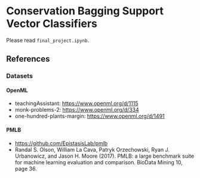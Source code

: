 # Conservation Bagging Support Vector Classifiers
Please read `final_project.ipynb`.

## References
### Datasets
#### OpenML
- teachingAssistant: https://www.openml.org/d/1115
- monk-problems-2: https://www.openml.org/d/334
- one-hundred-plants-margin: https://www.openml.org/d/1491

#### PMLB
- https://github.com/EpistasisLab/pmlb
- Randal S. Olson, William La Cava, Patryk Orzechowski, Ryan J. Urbanowicz, and Jason H. Moore (2017). PMLB: a large benchmark suite for machine learning evaluation and comparison. BioData Mining 10, page 36.

